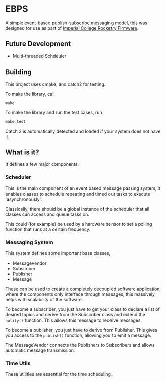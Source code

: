 # EBPS
A simple event-based publish-subscribe messaging model, this was designed for use as part of [Imperial College Rocketry Firmware](https://github.com/icl-rocketry/Ricardo-PickleRick).

## Future Development
- Multi-threaded Schdeuler

## Building

This project uses cmake, and catch2 for testing.

To make the library, call
```
make
```

To make the library and run the test cases, run 
```
make test
```

Catch 2 is automatically detected and loaded if your system does not have it.

## What is it?

It defines a few major components.

### Scheduler

This is the main component of an event based message passing system, it enables classes to schedule repeating and timed out tasks to execute 'asynchronously'.

Classically, there should be a global instance of the scheduler that all classes can access and queue tasks on.

This could (for example) be used by a hardware sensor to set a polling function that runs at a certain frequency.

### Messaging System

This system defines some important base classes,
- MessageVendor
- Subscriber
- Publisher
- Message

These can be used to create a completely decoupled software application, where the components only interface through messages; this massively helps with scalability of the software.

To become a subscriber, you just have to get your class to declare a list of desired topics and derive from the Subscriber class and extend the ```notify()``` function. This allows this message to receive messages.

To become a publisher, you just have to derive from Publisher. This gives you access to the ```publish()``` function, allowing you to emit a message.

The MessageVendor connects the Publishers to Subscribers and allows automatic message transmission.

### Time Utils

These utilities are essential for the time scheduling.
